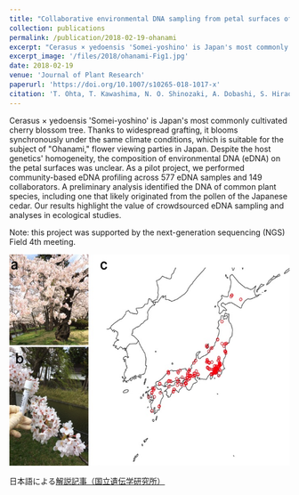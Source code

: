 ```yaml
---
title: "Collaborative environmental DNA sampling from petal surfaces of flowering cherry Cerasus × yedoensis ‘Somei-yoshino’ across the Japanese archipelago"
collection: publications
permalink: /publication/2018-02-19-ohanami
excerpt: "Cerasus × yedoensis 'Somei-yoshino' is Japan's most commonly cultivated cherry blossoms tree. Thanks to widespread grafting, it blooms synchronously in the same climate condition, which is suitable for the subject of 'Ohanami,' flower viewing parties in Japan. Despite the host genetics' homogeneity, the composition of environmental DNA (eDNA) on the petal surface was unclear. As a pilot project, we performed community-based eDNA profiling across 577 eDNA samples and 149 collaborators. A preliminary analysis identified the DNA of common plant species, including the one that likely originated from the pollen of the Japanese cedar. Our results highlight the value of crowdsourced eDNA sampling and analyses in ecological studies."
excerpt_image: '/files/2018/ohanami-Fig1.jpg'
date: 2018-02-19
venue: 'Journal of Plant Research'
paperurl: 'https://doi.org/10.1007/s10265-018-1017-x'
citation: 'T. Ohta, T. Kawashima, N. O. Shinozaki, A. Dobashi, S. Hiraoka, T. Hoshino, K. Kanno, T. Kataoka, S. Kawashima, M. Matsui, W. Nemoto, S. Nishijima, N. Suganuma, H. Suzuki, Y. Taguchi, Y. Takenaka, Y. Tanigawa, M. Tsuneyoshi, K. Yoshitake, Y. Sato, R. Yamashita, K. Arakawa, W. Iwasaki, Collaborative environmental DNA sampling from petal surfaces of flowering cherry Cerasus × yedoensis ‘Somei-yoshino’ across the Japanese archipelago. J Plant Res. 131, 709-717 (2018).'
---
```


Cerasus × yedoensis 'Somei-yoshino' is Japan's most commonly cultivated cherry blossom tree. Thanks to widespread grafting, it blooms synchronously under the same climate conditions, which is suitable for the subject of "Ohanami," flower viewing parties in Japan. Despite the host genetics' homogeneity, the composition of environmental DNA (eDNA) on the petal surfaces was unclear. As a pilot project, we performed community-based eDNA profiling across 577 eDNA samples and 149 collaborators. A preliminary analysis identified the DNA of common plant species, including one that likely originated from the pollen of the Japanese cedar. Our results highlight the value of crowdsourced eDNA sampling and analyses in ecological studies.

Note: this project was supported by the next-generation sequencing (NGS) Field 4th meeting.

![ohanami paper figure 1](/files/2018/ohanami-Fig1.jpg)

日本語による[解説記事（国立遺伝学研究所）](https://www.nig.ac.jp/nig/ja/2018/03/research-highlights_ja/20180312-3.html)
